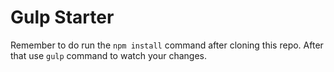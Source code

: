 # Gulp Starter

Remember to do run the `npm install` command after cloning this repo.
After that use `gulp` command to watch your changes. 